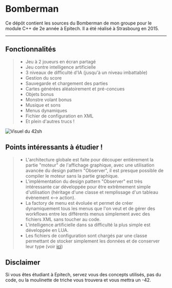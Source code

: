 Bomberman
===================

Ce dépôt contient les sources du Bomberman de mon groupe pour le module C++ de 2e année à Epitech.
Il a été réalisé à Strasbourg en 2015.

----------

Fonctionnalités
-------------

> - Jeu à 2 joueurs en écran partagé
> - Jeu contre intelligence artificielle
> - 3 niveaux de difficulté d'IA (jusqu'à un niveau imbattable)
> - Gestion du score
> - Sauvegarde et chargement des parties
> - Cartes générées aléatoirement et pré-concues
> - Objets bonus
> - Monstre volant bonus
> - Musique et sons
> - Menus dynamiques
> - Fichier de configuration en XML
> - Et plein d'autres trucs !

![Visuel du 42sh](http://antoine.buchser.fr/uploads/projects/thumbnails/bomberman.jpg)

Points intéressants à étudier !
-------------

> - L'architecture globale est faite pour découper entièrement la partie "moteur" de l'affichage graphique, avec une utilisation avancée du design pattern "Observer", il est presque possible de compiler le moteur sans la partie graphique.
> - L'implémentation du design pattern "Observer" est très intéressante car développée pour être extrêmement simple d'utilisation (héritage d'une classe et remplissage d'un tableau évènement <--> action).
> - La factory de menu est évoluée et permet de créer dynamiquement tous les menus que l'on veut et de gérer des workflows entre les différents menus simplement avec des fichiers XML sans toucher au code.
> - L'intelligence artificielle dans sa difficulté la plus simple est développée en LUA.
> - Les fichiers de configuration sont chargés par une classe permettant de stocker simplement les données et de conserver leur type (voir [ici](https://bitbucket.org/AntwaneB/awesome-c-configuration-class))

Disclaimer
-------------

Si vous êtes étudiant à Epitech, servez vous des concepts utilisés, pas du code, ou la moulinette de triche vous trouvera et vous mettra un -42.